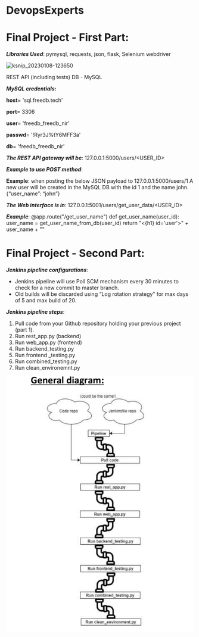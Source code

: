 # DevopsExperts
# Final Project - First Part:


**_Libraries Used_**: pymysql, requests, json, flask, Selenium webdriver

![ksnip_20230108-123650](https://user-images.githubusercontent.com/58972577/211191607-ffb5a86b-e09d-4373-8a04-79e53341e2ec.png)

REST API (including tests)
DB - MySQL

**_MySQL credentials:_**

**host**= 'sql.freedb.tech'

**port**= 3306

**user**= 'freedb_freedb_nir'

**passwd**= '!Ryr3J%tY6MFF3a'

**db**= 'freedb_freedb_nir'



**_The REST API gateway will be_**: 127.0.0.1:5000/users/<USER_ID>

**_Example to use POST method_**:

**Example**: when posting the below JSON payload to 127.0.0.1:5000/users/1 
A new user will be created in the MySQL DB with the id 1 and the name john.
{“user_name”: “john”}


**_The Web interface is in_**: 127.0.0.1:5001/users/get_user_data/<USER_ID>

**_Example_**:
@app.route("/get_user_name")
def get_user_name(user_id):
user_name = get_user_name_from_db(user_id)
return "<{h1} id='user'>" + user_name + "</H1>"



# **Final Project - Second Part:**

**_Jenkins pipeline configurations_**:

- Jenkins pipeline will use Poll SCM mechanism every 30 minutes to check for a new
  commit to master branch.
- Old builds will be discarded using “Log rotation strategy” for max days of 5 and max
  build of 20.

**_Jenkins pipeline steps_**:

1. Pull code from your Github repository holding your previous project (part 1).
2. Run rest_app.py (backend)
3. Run web_app.py (frontend)
4. Run backend_testing.py
5. Run frontend _testing.py
6. Run combined_testing.py
7. Run clean_environemnt.py



![img.png](img.png)